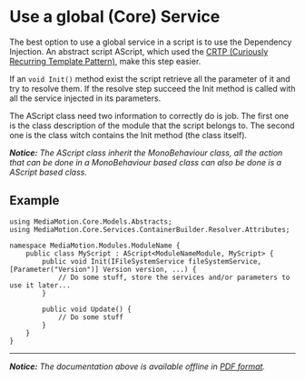 Use a global (Core) Service
===========================

The best option to use a global service in a script is to use the Dependency Injection. An abstract script AScript, which used the [CRTP (Curiously Recurring Template Pattern)](https://en.wikipedia.org/wiki/Curiously_recurring_template_pattern), make this step easier.

If an `void Init()` method exist the script retrieve all the parameter of it and try to resolve them. If the resolve step succeed the Init method is called with all the service injected in its parameters.

The AScript class need two information to correctly do is job. The first one is the class description of the module that the script belongs to. The second one is the class witch contains the Init method (the class itself).

*__Notice:__ The AScript class inherit the MonoBehaviour class, all the action that can be done in a MonoBehaviour based class can also be done is a AScript based class.*

Example
-------
    using MediaMotion.Core.Models.Abstracts;
    using MediaMotion.Core.Services.ContainerBuilder.Resolver.Attributes;
    
    namespace MediaMotion.Modules.ModuleName {
	    public class MyScript : AScript<ModuleNameModule, MyScript> {
		    public void Init(IFileSystemService fileSystemService, [Parameter("Version")] Version version, ...) {
			    // Do some stuff, store the services and/or parameters to use it later...
		    }
		    
		    public void Update() {
			    // Do some stuff
		    }
	    }
    }

----------
*__Notice:__ The documentation above is available offline in [PDF format](../doc.pdf).*